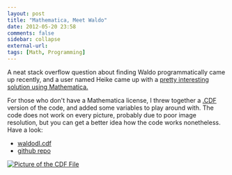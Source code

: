 ```yaml
---
layout: post
title: "Mathematica, Meet Waldo"
date: 2012-05-20 23:58
comments: false
sidebar: collapse
external-url: 
tags: [Math, Programming] 
---
```


A neat stack overflow question about finding Waldo programmatically came up recently, and a user named Heike came up with a [pretty interesting solution using Mathematica.](http://stackoverflow.com/questions/8479058/how-do-i-find-waldo-with-mathematica/8479757#8479757)

For those who don't have a Mathematica license, I threw together a [.CDF](http://www.wolfram.com/cdf-player/) version of the code, and added some variables to play around with.  The code does not work on every picture, probably due to poor image resolution, but you can get a better idea how the code works nonetheless.  Have a look:
 
*	[waldodl.cdf](https://github.com/downloads/bcomnes/Mathematica-Waldo/waldodl.cdf) 
*	[github repo](https://github.com/bcomnes/Mathematica-Waldo)

<a href="http://www.flickr.com/photos/bretc/7239888974/lightbox/">
<img src="http://farm8.staticflickr.com/7241/7239888974_8ca99fbce1_m.jpg" class="img-polaroid" alt="Picture of the CDF File">
</a>